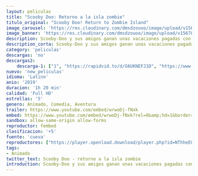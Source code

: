 ```yaml
---
layout: peliculas
title: "Scooby Doo: Retorno a la isla zombie"
titulo_original: "Scooby Doo! Return to Zombie Island"
image_carousel: 'https://res.cloudinary.com/dmsdzouoo/image/upload/v1567826081/scooby-min_iqmq0h.jpg'
image_banner: 'https://res.cloudinary.com/dmsdzouoo/image/upload/v1567826085/f309832802fe662fcd23d668473c78c8-min_hjcyhs.jpg'
description: Scooby-Doo y sus amigos ganan unas vacaciones pagadas con todos los gastos y se embarcan en un viaje de su vida a un paraíso tropical. Sin embargo, su destino es la isla Zombie. Tan pronto como llegan, se dan cuenta de que el lugar parece extrañamente familiar y recuerda un viaje que hicieron hace años, en el que se vieron envueltos en un misterio que involucra zombis. La pandilla pronto se entera de que su viaje al paraíso tiene un precio cuando los zombis resurgen y atacan su hotel. ¿Scooby-Doo y la pandilla Mystery Inc. finalmente resolverán el misterio detrás de Zombie Island?
description_corta: Scooby-Doo y sus amigos ganan unas vacaciones pagadas con todos los gastos y se embarcan en un viaje de su vida a un paraíso tropical. Sin embargo, su destino es la isla Zombie. Tan pronto como llegan, se dan cuenta de que el lugar parece extrañamente familiar y recuerda un
category: 'peliculas'
descargas: 'no'
descargas2:
    descarga-1: ["1", "https://rapidvid.to/d/G6UKNEFJ1D", "https://www.google.com/s2/favicons?domain=openload.co","OpenLoad","https://res.cloudinary.com/imbriitneysam/image/upload/v1541473684/mexico.png", "Latino", "Full HD"]
nuevo: 'new_peliculas'
idioma: 'Latino'
anio: '2019'
duracion: '1h 20 min'
calidad: 'Full HD'
estrellas: '5'
genero: Animado, Comedia, Aventura
trailer: https://www.youtube.com/embed/wrwoDj-fNxk
embed: https://www.youtube.com/embed/wrwoDj-fNxk?rel=0&amp;hd=1&border=0&wmode=opaque&enablejsapi=1&modestbranding=1&controls=1&showinfo=1
sandbox: allow-same-origin allow-forms
reproductor: fembed
clasificacion: '+5'
fuente: 'cueva'
reproductores: ["https://player.openload.download/player.php?id=NThheE8vVlFPWUVQaGo2Y0JxclF0cmNuaEY4UThkbGEva2p3alp5dm9RR1NCTk5zbG9ncW9SalJvNGJxMVZNQXg4SjNmOXhVemZoODFUeit3UGpUblE9PQ","https://api.cuevana3.io/olpremium/gd.php?file=ek5lbm9xYWNrS0xNejZabVlkSFIyTkxQb3BPWDB0UFkwY3lvbjJIRjBPQ1QwNStUck1mVG9kVExvM0djeHA3VnFybXRscUdvMWRXNHRZbU1lYXVUeDg2cGpKVmp4cXpBejYxcGszaTdrY1dzdmExL2liaXAyS3ZUcDRhSHpaSEdxNm1mbG5pMzJjVFBzWjE5WmF6VjE4NmxuWlNndEtUR3VibWZsSW5Lc05XNXFYNkhpSmV6MWF6VGdvZWYwcmpFMHRPQmw1MnJsY3pQc0dhR2lMU1N4WmZHYklLRWlNbmYxOG1ZYjZ6SDFBPT0","https://api.cuevana3.io/stream/index.php?file=ek5lbm9xYWNrS0xYMTZLa2xNbkdvY3ZTb3BtZng4TGp6ZFpobGFMUGtPREYxWjVtWUpTV281MlRaV0NVMHRIbTFOS25ZSmJSenFMWTEyUmlhWlNUcEplWmtuNTB0c0M3cUpHZ29tYz0","https://tutumeme.net/embed/player.php?u=bXQ3ajJOaW1wcFRGcEs2VW5XRGExTlRPMytmUnc3bHVwcWhoenVIUjI5SHF5TlNwc0taaG1jN2gwZHZSNTlIRHVhV2tZWitkNUtDVDNOL1ZvYW1rYjJkbW9LVT0","https://api.cuevana3.io/rr/gd.php?h=ek5lbm9xYWNrS0xJMVp5b21KREk0dFBLbjVkaHhkRGdrOG1jbnBpUnhhS1Z5NGw1aXBLeTJyWGJxWHlmMEx2bzNOQ3RmWU9VdDhqRjFJUjBkZGVrNExXU3FadVkyUT09","https://player.cuevana2espanol.com/irgotoolp.php?url=eTllbW9hZHpYNURLejlaalg2T3BsYy9PMHNTV29hYWVuY3JYMEpHVm9LRm9uWlRYbTVKL2hZbHVmc2lRMEphbmFRPT0"]
tags:
- Animado
twitter_text: Scooby Doo - retorno a la isla zombie
introduction: Scooby-Doo y sus amigos ganan unas vacaciones pagadas con todos los gastos y se embarcan en un viaje de su vida a un paraíso tropical. Sin embargo, su destino es la isla Zombie. Tan pronto como llegan, se dan cuenta de que el lugar parece extrañamente familiar y recuerda un
---
```












